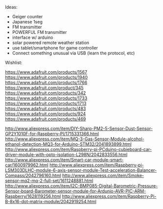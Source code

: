 
Ideas:

* Geiger counter
* Japanese 1seg
* FM transmitter
* POWERFUL FM transmitter
* interface w/ arduino
* solar powered remote weather station
* use tablet/smartphone for game controller
* Connect something unusual via USB (learn the protocol, etc)

Wishlist:

https://www.adafruit.com/products/1567
https://www.adafruit.com/products/1940
https://www.adafruit.com/products/1766
https://www.adafruit.com/product/345
https://www.adafruit.com/products/342
https://www.adafruit.com/products/1733
https://www.adafruit.com/products/1713
https://www.adafruit.com/products/483
https://www.adafruit.com/products/924
https://www.adafruit.com/products/469

http://www.aliexpress.com/item/DIY-Sharp-PM2-5-Sensor-Dust-Sensor-GP2Y1010F-for-Raspberry-PI/1715331366.html
http://www.aliexpress.com/item/MQ-3-Gas-Sensor-Module-alcohol-ethanol-detection-MQ3-for-Arduino-STM32/2041893899.html
http://www.aliexpress.com/item/Raspberry-pi-PCduino-cubieboard-car-driver-module-with-opto-isolation-L298N/2042833556.html
http://www.aliexpress.com/item/Smart-car-module-smart-car/1600979962.html
http://www.aliexpress.com/item/Raspberry-pi-LSM303DLHC-module-6-axis-sensor-module-Test-acceleration-Balancer-Compass/2042796160.html
http://www.aliexpress.com/item/Smoke-sensor-mq2-mq-2-full-set/1611248881.html
http://www.aliexpress.com/item/I2C-BMP085-Digital-Barometric-Pressure-Sensor-board-Barometer-sensor-module-for-Ardunio-AVR-PIC-ARM-Raspberry/1628119256.html
http://www.aliexpress.com/item/Raspberry-Pi-B-8x16-dot-matrix-module/2042919254.html
